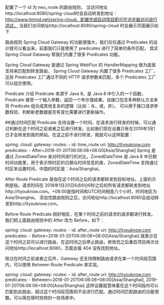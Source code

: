 配置了一个 id 为 neo_route 的路由规则，
当访问地址 http://localhost:8080/spring-cloud时会自动转发到地址：
http://www.itmind.net/spring-cloud。配置完成启动项目即可在浏览器访问进行测试，
当我们访问地址http://localhost:8080/spring-cloud 时会展示页面展示如下

路由规则
Spring Cloud Gateway 的功能很强大，我们仅仅通过 Predicates 的设计就可以看出来，前面我们只是使用了 predicates 进行了简单的条件匹配，
其实 Spring Cloud Gataway 帮我们内置了很多 Predicates 功能。

Spring Cloud Gateway 是通过 Spring WebFlux 的 HandlerMapping 做为底层支持来匹配到转发路由，
Spring Cloud Gateway 内置了很多 Predicates 工厂，这些 Predicates 工厂通过不同的 HTTP 请求参数来匹配，多个 Predicates 工厂可以组合使用。

Predicate 介绍
Predicate 来源于 Java 8，是 Java 8 中引入的一个函数，
Predicate 接受一个输入参数，返回一个布尔值结果。该接口包含多种默认方法来将 Predicate 组合成其他复杂的逻辑（比如：与，或，非）。
可以用于接口请求参数校验、判断新老数据是否有变化需要进行更新操作。

##通过时间匹配
Predicate 支持设置一个时间，在请求进行转发的时候，可以通过判断在这个时间之前或者之后进行转发。比如我们现在设置只有在2019年1月1日才会转发到我的网站，在这之前不进行转发，我就可以这样配置：

spring:
  cloud:
    gateway:
      routes:
       - id: time_route
        uri: http://ityouknow.com
        predicates:
         - After=2018-01-20T06:06:06+08:00[Asia/Shanghai]
Spring 是通过 ZonedDateTime 来对时间进行的对比，ZonedDateTime 是 Java 8 中日期时间功能里，用于表示带时区的日期与时间信息的类，ZonedDateTime 支持通过时区来设置时间，中国的时区是：Asia/Shanghai。

After Route Predicate 是指在这个时间之后的请求都转发到目标地址。上面的示例是指，请求时间在 2018年1月20日6点6分6秒之后的所有请求都转发到地址http://ityouknow.com。+08:00是指时间和UTC时间相差八个小时，时间地区为Asia/Shanghai。
添加完路由规则之后，访问地址http://localhost:8080会自动转发到http://ityouknow.com。

Before Route Predicate 刚好相反，在某个时间之前的请求的请求都进行转发。我们把上面路由规则中的 After 改为 Before，如下：

spring:
  cloud:
    gateway:
      routes:
       - id: after_route
        uri: http://ityouknow.com
        predicates:
         - Before=2018-01-20T06:06:06+08:00[Asia/Shanghai]
就表示在这个时间之前可以进行路由，在这时间之后停止路由，修改完之后重启项目再次访问地址http://localhost:8080，页面会报 404 没有找到地址。

除过在时间之前或者之后外，Gateway 还支持限制路由请求在某一个时间段范围内，可以使用 Between Route Predicate 来实现。

spring:
  cloud:
    gateway:
      routes:
       - id: after_route
        uri: http://ityouknow.com
        predicates:
         - Between=2018-01-20T06:06:06+08:00[Asia/Shanghai], 2019-01-20T06:06:06+08:00[Asia/Shanghai]
这样设置就意味着在这个时间段内可以匹配到此路由，超过这个时间段范围则不会进行匹配。通过时间匹配路由的功能很酷，可以用在限时抢购的一些场景中。

